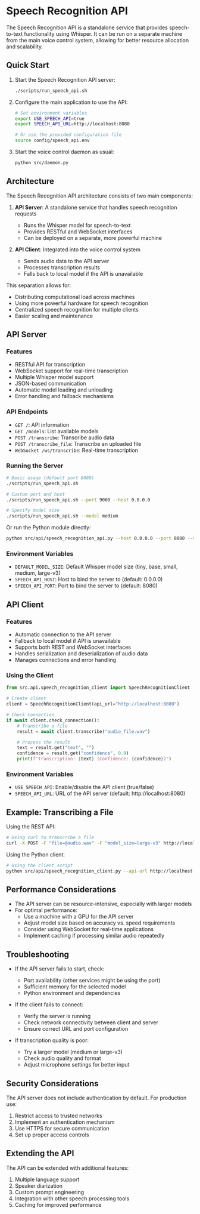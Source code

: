 # Speech Recognition API

The Speech Recognition API is a standalone service that provides speech-to-text functionality using Whisper. It can be run on a separate machine from the main voice control system, allowing for better resource allocation and scalability.

## Quick Start

1. Start the Speech Recognition API server:
   ```bash
   ./scripts/run_speech_api.sh
   ```

2. Configure the main application to use the API:
   ```bash
   # Set environment variables
   export USE_SPEECH_API=true
   export SPEECH_API_URL=http://localhost:8080

   # Or use the provided configuration file
   source config/speech_api.env
   ```

3. Start the voice control daemon as usual:
   ```bash
   python src/daemon.py
   ```

## Architecture

The Speech Recognition API architecture consists of two main components:

1. **API Server**: A standalone service that handles speech recognition requests
   - Runs the Whisper model for speech-to-text
   - Provides RESTful and WebSocket interfaces
   - Can be deployed on a separate, more powerful machine

2. **API Client**: Integrated into the voice control system
   - Sends audio data to the API server
   - Processes transcription results
   - Falls back to local model if the API is unavailable

This separation allows for:
- Distributing computational load across machines
- Using more powerful hardware for speech recognition
- Centralized speech recognition for multiple clients
- Easier scaling and maintenance

## API Server

### Features

- RESTful API for transcription
- WebSocket support for real-time transcription
- Multiple Whisper model support
- JSON-based communication
- Automatic model loading and unloading
- Error handling and fallback mechanisms

### API Endpoints

- `GET /`: API information
- `GET /models`: List available models
- `POST /transcribe`: Transcribe audio data
- `POST /transcribe_file`: Transcribe an uploaded file
- `WebSocket /ws/transcribe`: Real-time transcription

### Running the Server

```bash
# Basic usage (default port 8080)
./scripts/run_speech_api.sh

# Custom port and host
./scripts/run_speech_api.sh --port 9000 --host 0.0.0.0

# Specify model size
./scripts/run_speech_api.sh --model medium
```

Or run the Python module directly:

```bash
python src/api/speech_recognition_api.py --host 0.0.0.0 --port 8080 --model large-v3
```

### Environment Variables

- `DEFAULT_MODEL_SIZE`: Default Whisper model size (tiny, base, small, medium, large-v3)
- `SPEECH_API_HOST`: Host to bind the server to (default: 0.0.0.0)
- `SPEECH_API_PORT`: Port to bind the server to (default: 8080)

## API Client

### Features

- Automatic connection to the API server
- Fallback to local model if API is unavailable
- Supports both REST and WebSocket interfaces
- Handles serialization and deserialization of audio data
- Manages connections and error handling

### Using the Client

```python
from src.api.speech_recognition_client import SpeechRecognitionClient

# Create client
client = SpeechRecognitionClient(api_url="http://localhost:8080")

# Check connection
if await client.check_connection():
    # Transcribe a file
    result = await client.transcribe("audio_file.wav")

    # Process the result
    text = result.get("text", "")
    confidence = result.get("confidence", 0.0)
    print(f"Transcription: {text} (Confidence: {confidence})")
```

### Environment Variables

- `USE_SPEECH_API`: Enable/disable the API client (true/false)
- `SPEECH_API_URL`: URL of the API server (default: http://localhost:8080)

## Example: Transcribing a File

Using the REST API:

```bash
# Using curl to transcribe a file
curl -X POST -F "file=@audio.wav" -F "model_size=large-v3" http://localhost:8080/transcribe_file
```

Using the Python client:

```bash
# Using the client script
python src/api/speech_recognition_client.py --api-url http://localhost:8080 --file audio.wav --model large-v3
```

## Performance Considerations

- The API server can be resource-intensive, especially with larger models
- For optimal performance:
  - Use a machine with a GPU for the API server
  - Adjust model size based on accuracy vs. speed requirements
  - Consider using WebSocket for real-time applications
  - Implement caching if processing similar audio repeatedly

## Troubleshooting

- If the API server fails to start, check:
  - Port availability (other services might be using the port)
  - Sufficient memory for the selected model
  - Python environment and dependencies

- If the client fails to connect:
  - Verify the server is running
  - Check network connectivity between client and server
  - Ensure correct URL and port configuration

- If transcription quality is poor:
  - Try a larger model (medium or large-v3)
  - Check audio quality and format
  - Adjust microphone settings for better input

## Security Considerations

The API server does not include authentication by default. For production use:

1. Restrict access to trusted networks
2. Implement an authentication mechanism
3. Use HTTPS for secure communication
4. Set up proper access controls

## Extending the API

The API can be extended with additional features:

1. Multiple language support
2. Speaker diarization
3. Custom prompt engineering
4. Integration with other speech processing tools
5. Caching for improved performance

